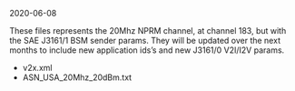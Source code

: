 
2020-06-08

These files represents the 20Mhz NPRM channel, at channel 183, but with the SAE J3161/1 BSM sender params. 
They will be updated over the next months to include new application ids’s and new J3161/0 V2I/I2V params.
* v2x.xml
* ASN_USA_20Mhz_20dBm.txt
